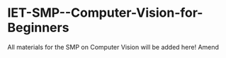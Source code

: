 # IET-SMP--Computer-Vision-for-Beginners
All materials for the SMP on Computer Vision will be added here!
Amend
